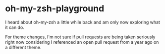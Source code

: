 # oh-my-zsh-playground
I heard about oh-my-zsh a little while back and am only now exploring what it can do. 

For theme changes, I'm not sure if pull requests are being taken seriously right now considering I referenced an open pull request from a year ago on a different theme. 
